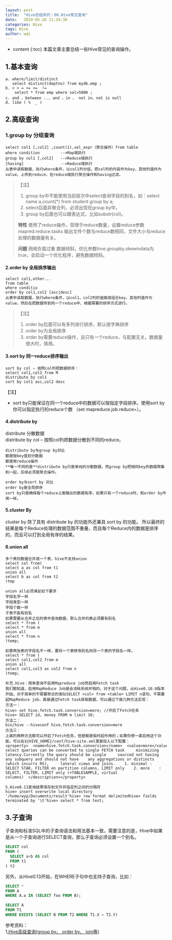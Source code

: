 ```yaml
---
layout: post
title:  "Hive总结系列：06.Hive常见查询"
date:   2019-05-26 11:34:30
categories: Hive
tags: Hive
author: wql
---
```


* content
{:toc}
本篇文章主要总结一些Hive常见的查询操作。






## 1.基本查询
```
a. where/limit/distinct
   select distinct(deptno) from mydb.emp ;
b. < > = >= <=  !=
    select * from emp where sal>5000 ;
c. and 、between ... and 、in 、 not in、not is null
d. like ( %  _ )
```
## 2.高级查询
### 1.group by 分组查询

```
select col1 [,col2] ,count(1),sel_expr（聚合操作）from table
where condition         -->Map端执行
group by col1 [,col2]   -->Reduce端执行
[having]                -->Reduce端执行
从表中读取数据，执行where条件，以col1列分组，把col列的内容作为key，其他列值作为value，上传到reduce，在reduce端执行聚合操作和having过滤。
```
> 【注】
> 1. group by中不能使用当前层次中select查询字段的别名，如：select  name a,count(*) from student group by a;
> 1. select后面非聚合列，必须出现在group by中。
> 1. group by后面也可以跟表达式，比如substr(col)。
> 
> **特性** 
> 使用了reduce操作，受限于reduce数量，设置reduce参数mapred.reduce.tasks 
> 输出文件个数与reduce数相同，文件大小与reduce处理的数据量有关。
> 
> **问题** 
> 网络负载过重 
> 数据倾斜，优化参数hive.groupby.skewindata为true，会启动一个优化程序，避免数据倾斜。



#### 2.order by 全局排序输出

```
select col1,other...
from table
where conditio
order by col1,col2 [asc|desc]
从表中读取数据，执行where条件，以col1，col2列的值做成组合key，其他列值作为value，然后在把数据传到同一个reduce中，根据需要的排序方式进行。
```
> 【注】  
> 1. order by后面可以有多列进行排序，默认按字典排序 
> 2. order by为全局排序 
> 3. order by需要reduce操作，且只有一个reduce，与配置无关。数据量很大时，慎用。
 

#### 3.sort by  同一reduce排序输出

```
sort by col – 按照col列把数据排序：
select col1,col2 from M
distribute by col1
sort by col1 asc,col2 desc

```
【注】
- sort by只能保证在同一个reduce中的数据可以按指定字段排序。使用sort by 你可以指定执行的reduce个数 （set mapreduce.job.reduce=）。

#### 4.distribute by 
distribute 分散数据   
distribute by col – 按照col列把数据分散到不同的reduce。
 

```
distribute by与group by对比 
都是按key值划分数据 
都使用reduce操作 
**唯一不同的是**distribute by只是单纯的分散数据，而group by把相同key的数据聚集到一起，后续必须是聚合操作。

order by与sort by 对比 
order by是全局排序 
sort by只是确保每个reduce上面输出的数据有序。如果只有一个reduce时，和order by作用一样。
```

#### 5.cluster By
cluster by 除了具有 distribute by 的功能外还兼具 sort by 的功能。 所以最终的结果是每个Reduce处理的数据范围不重叠，而且每个Reduce内的数据是排序的，而且可以打到全局有序的结果。

#### 6.union all

```
多个表的数据合并成一个表，hive不支持union
select col from(
select a as col from t1
union all
select b as col from t2
)tmp
```

```
union all必须满足如下要求 
字段名字一样 
字段类型一样 
字段个数一样 
子表不能有别名 
如果需要从合并之后的表中查询数据，那么合并的表必须要有别名
select * from (
select * from m
union all
select * from n
)temp;

如果两张表的字段名不一样，要将一个表修改别名同另一个表的字段名一样。
select * from (
select col1,col2 from m
union all
select col1,col3 as col2 from n
)temp;
```
	
```
补充.Hive：简单查询不启用Mapreduce job而启用Fetch task
我们都知道，启用MapReduce Job是会消耗系统开销的。对于这个问题，从Hive0.10.0版本开始，对于简单的不需要聚合的类似SELECT <col> from <table> LIMIT n语句，不需要起MapReduce job，直接通过Fetch task获取数据，可以通过下面几种方法实现：
方法一：
hive> set hive.fetch.task.conversion=more; //开启了Fetch任务
hive> SELECT id, money FROM m limit 10;
方法二：
bin/hive --hiveconf hive.fetch.task.conversion=more
方法三：
上面的两种方法都可以开启了Fetch任务，但是都是临时起作用的；如果你想一直启用这个功能，可以在${HIVE_HOME}/conf/hive-site.xml里面加入以下配置：
<property>  <name>hive.fetch.task.conversion</name>  <value>more</value>  <description>    Some select queries can be converted to single FETCH task     minimizing latency.Currently the query should be single     sourced not having any subquery and should not have    any aggregations or distincts (which incurrs RS),     lateral views and joins.    1. minimal : SELECT STAR, FILTER on partition columns, LIMIT only    2. more    : SELECT, FILTER, LIMIT only (+TABLESAMPLE, virtual columns)  </description></property>

5.Hive0.11查询结果保存到文件并指定列之间的分隔符
hive> insert overwrite local directory '/home/wyp/Documents/result'hive> row format delimitedhive> fields terminated by '\t'hive> select * from test;
```

## 3.子查询
子查询和标准SQL中的子查询语法和用法基本一致，需要注意的是，Hive中如果是从一个子查询进行SELECT查询，那么子查询必须设置一个别名。
```sql
SELECT col
FROM (
  SELECT a+b AS col
  FROM t1
) t2
```
另外，从Hive0.13开始，在WHERE子句中也支持子查询，比如：
```sql
SELECT *
FROM A
WHERE A.a IN (SELECT foo FROM B);
 
SELECT A
FROM T1
WHERE EXISTS (SELECT B FROM T2 WHERE T1.X = T2.Y)
```


参考资料：  
1[.Hive高级查询(group by、 order by、 join等)](https://blog.csdn.net/scgaliguodong123_/article/details/46944519)